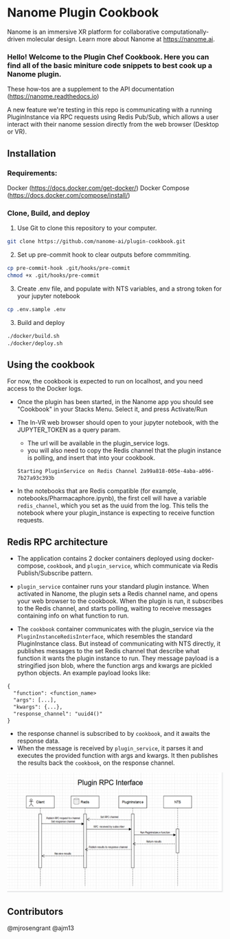 # Nanome Plugin Cookbook

Nanome is an immersive XR platform for collaborative computationally-driven molecular design. Learn more about Nanome at https://nanome.ai.


### Hello! Welcome to the Plugin Chef Cookbook. Here you can find all of the basic miniture code snippets to best cook up a Nanome plugin.

These how-tos are a supplement to the API documentation (https://nanome.readthedocs.io)

A new feature we're testing in this repo is communicating with a running PluginInstance via RPC requests using Redis Pub/Sub, which allows a user interact with their nanome session directly from the web browser (Desktop or VR).


## Installation

### Requirements:
Docker (https://docs.docker.com/get-docker/)
Docker Compose (https://docs.docker.com/compose/install/)

### Clone, Build,  and deploy
1) Use Git to clone this repository to your computer.
```sh
git clone https://github.com/nanome-ai/plugin-cookbook.git
````

2) Set up pre-commit hook to clear outputs before commmiting.
```sh
cp pre-commit-hook .git/hooks/pre-commit
chmod +x .git/hooks/pre-commit
```

3) Create .env file, and populate with NTS variables, and a strong token for your jupyter notebook
```sh
cp .env.sample .env
```

3) Build and deploy
```sh
./docker/build.sh
./docker/deploy.sh
```

## Using the cookbook
For now, the cookbook is expected to run on localhost, and you need access to the Docker logs.

- Once the plugin has been started, in the Nanome app you should see "Cookbook" in your Stacks Menu. Select it, and press Activate/Run

- The In-VR web browser should open to your jupyter notebook, with the JUPYTER_TOKEN as a query param.
	- The url will be available in the plugin_service logs.
	- you will also need to copy the Redis channel that the plugin instance is polling, and insert that into your cookbook.
	```
	Starting PluginService on Redis Channel 2a99a818-005e-4aba-a096-7b27a93c393b
	```
- In the notebooks that are Redis compatible (for example, notebooks/Pharmacaphore.ipynb), the first cell will have a variable `redis_channel`, which you set as the uuid from the log. This tells the notebook where your plugin_instance is expecting to receive function requests.


## Redis RPC architecture
- The application contains 2 docker containers deployed using docker-compose, `cookbook`, and `plugin_service`, which communicate via Redis Publish/Subscribe pattern.
- `plugin_service` container runs your standard plugin instance. When activated in Nanome, the plugin sets a Redis channel name, and opens your web browser to the cookbook. When the plugin is run, it subscribes to the Redis channel, and starts polling, waiting to receive messages containing info on what function to run.

- The `cookbook` container communicates with the plugin_service via the `PluginInstanceRedisInterface`, which resembles the standard PluginInstance class. But instead of communicating with NTS directly, it publishes messages to the set Redis channel that describe what function it wants the plugin instance to run. They message payload is a stringified json blob, where the function args and kwargs are pickled python objects. An example payload looks like:
```
{
  "function": <function_name>
  "args": [...],
  "kwargs": {...},
  "response_channel": "uuid4()"
}
```
- the response channel is subscribed to by `cookbook`, and it awaits the response data.
- When the message is received by `plugin_service`, it parses it and executes the provided function with args and kwargs. It then publishes the results back the `cookbook`, on the response channel.

![alt text](assets/pubsub.png)


## Contributors
@mjrosengrant
@ajm13
